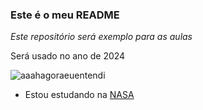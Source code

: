 ### **Este é o meu README**

_Este repositório será exemplo para as aulas_


Será usado no ano de 2024


![aaahagoraeuentendi](https://media1.tenor.com/m/k5K-B8QKOakAAAAd/aaahhh.gif)

- Estou estudando na [NASA](https://www.nasa.gov/)

